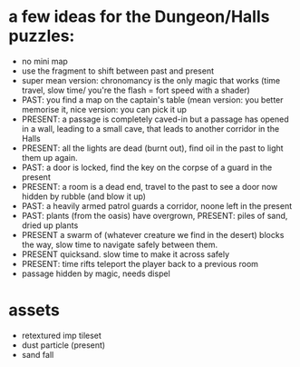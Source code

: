 # a few ideas for the Dungeon/Halls puzzles:
- no mini map
- use the fragment to shift between past and present
- super mean version: chronomancy is the only magic that works (time travel, slow time/ you're the flash = fort speed with a shader)
- PAST: you find a map on the captain's table (mean version: you better memorise it, nice version: you can pick it up
- PRESENT: a passage is completely caved-in but a passage has opened in a wall, leading to a small cave, that leads to another corridor in the Halls
- PRESENT: all the lights are dead (burnt out), find oil in the past to light them up again.
- PAST: a door is locked, find the key on the corpse of a guard in the present
- PRESENT: a room is a dead end, travel to the past to see a door now hidden by rubble (and blow it up)
- PAST: a heavily armed patrol guards a corridor, noone left in the present
- PAST: plants (from the oasis) have overgrown, PRESENT: piles of sand, dried up plants
- PRESENT a swarm of (whatever creature we find in the desert) blocks the way, slow time to navigate safely between them.
- PRESENT quicksand. slow time to make it across safely 
- PRESENT: time rifts teleport the player back to a previous room
- passage hidden by magic, needs dispel

# assets
- retextured imp tileset
- dust particle (present)
- sand fall